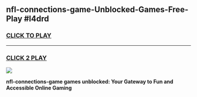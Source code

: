 
## nfl-connections-game-Unblocked-Games-Free-Play #l4drd
<h3>
<a href="https://us.freeplayer.one?title=nfl-connections-game&ref=9M">CLICK TO PLAY</a></h3>
<hr>

<h3>
<a href="https://us.freeplayer.one?title=nfl-connections-game&ref=9M">CLICK 2 PLAY</a>
  
</h3>

<a href="https://us.freeplayer.one?title=nfl-connections-game&ref=9M"><img src="https://clearcache.store/games.png"></a>


**nfl-connections-game games unblocked: Your Gateway to Fun and Accessible Online Gaming**
